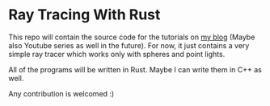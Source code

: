 # Ray Tracing With Rust

This repo will contain the source code for the tutorials on [my blog](aeryz.github.io) (Maybe also Youtube series as well in the future). For now, it just contains a very simple ray tracer which works only with spheres and point lights. 

All of the programs will be written in Rust. Maybe I can write them in C++ as well.

Any contribution is welcomed :)
